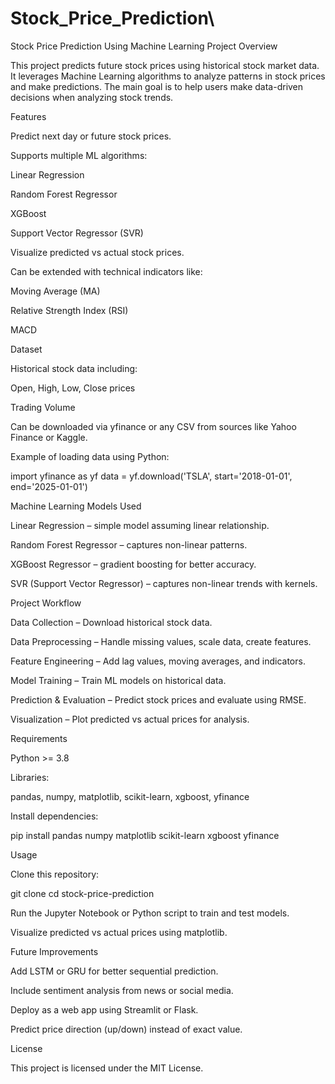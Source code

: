 # Stock_Price_Prediction\
Stock Price Prediction Using Machine Learning
Project Overview

This project predicts future stock prices using historical stock market data. It leverages Machine Learning algorithms to analyze patterns in stock prices and make predictions.
The main goal is to help users make data-driven decisions when analyzing stock trends.

Features

Predict next day or future stock prices.

Supports multiple ML algorithms:

Linear Regression

Random Forest Regressor

XGBoost

Support Vector Regressor (SVR)

Visualize predicted vs actual stock prices.

Can be extended with technical indicators like:

Moving Average (MA)

Relative Strength Index (RSI)

MACD

Dataset

Historical stock data including:

Open, High, Low, Close prices

Trading Volume

Can be downloaded via yfinance or any CSV from sources like Yahoo Finance or Kaggle.

Example of loading data using Python:

import yfinance as yf
data = yf.download('TSLA', start='2018-01-01', end='2025-01-01')

Machine Learning Models Used

Linear Regression – simple model assuming linear relationship.

Random Forest Regressor – captures non-linear patterns.

XGBoost Regressor – gradient boosting for better accuracy.

SVR (Support Vector Regressor) – captures non-linear trends with kernels.

Project Workflow

Data Collection – Download historical stock data.

Data Preprocessing – Handle missing values, scale data, create features.

Feature Engineering – Add lag values, moving averages, and indicators.

Model Training – Train ML models on historical data.

Prediction & Evaluation – Predict stock prices and evaluate using RMSE.

Visualization – Plot predicted vs actual prices for analysis.

Requirements

Python >= 3.8

Libraries:

pandas, numpy, matplotlib, scikit-learn, xgboost, yfinance

Install dependencies:

pip install pandas numpy matplotlib scikit-learn xgboost yfinance

Usage

Clone this repository:

git clone <your-repo-link>
cd stock-price-prediction


Run the Jupyter Notebook or Python script to train and test models.

Visualize predicted vs actual prices using matplotlib.

Future Improvements

Add LSTM or GRU for better sequential prediction.

Include sentiment analysis from news or social media.

Deploy as a web app using Streamlit or Flask.

Predict price direction (up/down) instead of exact value.

License

This project is licensed under the MIT License.

